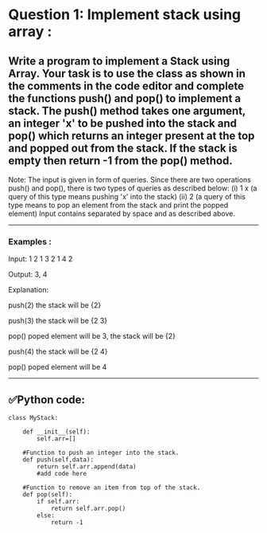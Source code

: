 # Question 1: Implement stack using array :

## Write a program to implement a Stack using Array. Your task is to use the class as shown in the comments in the code editor and complete the functions push() and pop() to implement a stack. The push() method takes one argument, an integer 'x' to be pushed into the stack and pop() which returns an integer present at the top and popped out from the stack. If the stack is empty then return -1 from the pop() method.
Note: The input is given in form of queries. Since there are two operations push() and pop(), there is two types of queries as described below:
(i) 1 x   (a query of this type means  pushing 'x' into the stack)
(ii) 2     (a query of this type means to pop an element from the stack and print the popped element)
Input contains separated by space and as described above. 

---
### Examples :

Input: 1 2 1 3 2 1 4 2 

Output: 3, 4

Explanation: 

push(2)    the stack will be {2}

push(3)    the stack will be {2 3}

pop()      poped element will be 3,
           the stack will be {2}
           
push(4)    the stack will be {2 4}

pop()      poped element will be 4

---
## ✅Python code:

```
class MyStack:
    
    def __init__(self):
        self.arr=[]
    
    #Function to push an integer into the stack.
    def push(self,data):
        return self.arr.append(data)
        #add code here
    
    #Function to remove an item from top of the stack.
    def pop(self):
        if self.arr:
            return self.arr.pop()
        else:
            return -1
```
